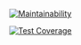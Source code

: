 [![Maintainability](https://api.codeclimate.com/v1/badges/bedca7cc25e045d932ec/maintainability)](https://codeclimate.com/github/um-computacion-tm/scrabble-2023-AdrianBrito8/maintainability)

[![Test Coverage](https://api.codeclimate.com/v1/badges/bedca7cc25e045d932ec/test_coverage)](https://codeclimate.com/github/um-computacion-tm/scrabble-2023-AdrianBrito8/test_coverage)